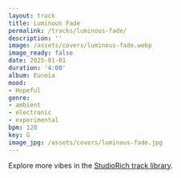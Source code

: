 ```yaml
---
layout: track
title: Luminous Fade
permalink: /tracks/luminous-fade/
description: ''
image: /assets/covers/luminous-fade.webp
image_ready: false
date: 2025-01-01
duration: '4:00'
album: Eunoia
mood:
- Hopeful
genre:
- ambient
- electronic
- experimental
bpm: 120
key: G
image_jpg: /assets/covers/luminous-fade.jpg
---
```


Explore more vibes in the [StudioRich track library](/tracks/).
